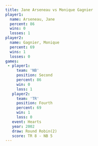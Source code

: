 ```yaml
---
title: Jane Arseneau vs Monique Gagnier
player1:                
  name: Arseneau, Jane  
  percent: 86           
  wins: 0               
  losses: 1             
player2:                
  name: Gagnier, Monique
  percent: 69           
  wins: 1               
  losses: 0             
games:
 - player1:          
     team: 'NB'      
     position: Second
     percent: 86     
     win: 0          
     loss: 1         
   player2:          
     team: 'TR'      
     position: Fourth
     percent: 69     
     win: 1          
     loss: 0         
   event: Hearts       
   year: 2002          
   draw: Round Robin(2)
   score: TR 8 - NB 5  
---
```

